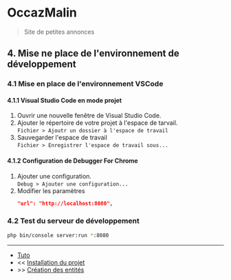 # OccazMalin
> Site de petites annonces

## 4. Mise ne place de l'environnement de développement


### 4.1 Mise en place de l'environnement VSCode

#### 4.1.1 Visual Studio Code en mode projet

1. Ouvrir une nouvelle fenêtre de Visual Studio Code.
2. Ajouter le répertoire de votre projet à l'espace de tarvail.  
    `Fichier > Ajoutr un dossier à l'espace de travail`
3. Sauvegarder l'espace de travail  
    `Fichier > Enregistrer l'espace de travail sous...`

#### 4.1.2 Configuration de Debugger For Chrome

1. Ajouter une configuration.  
    `Debug > Ajouter une configuration...`
2. Modifier les paramètres
    ```json
    "url": "http://localhost:8080",
    ```


### 4.2 Test du serveur de développement

```bash
php bin/console server:run *:8080
```


<hr>

- [Tuto](./README.md)
- << [Installation du projet](03-installation-du-projet.md)
- \>> [Création des entités](05-creation-des-entites.md)